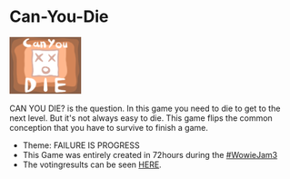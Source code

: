 # Can-You-Die


<img src="/Assets/Sprites/logo.png" width=25%>

CAN YOU DIE? is the question.
In  this game you need to die to get to the next level. But it's not always easy to die. This game flips the common conception that you have to survive to finish a game.

- Theme: FAILURE IS PROGRESS
- This Game was entirely created in 72hours during the [#WowieJam3](https://itch.io/jam/wowie-jam-3)
- The votingresults can be seen [HERE](https://itch.io/jam/wowie-jam-3/rate/939332).
